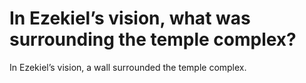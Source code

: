 # In Ezekiel’s vision, what was surrounding the temple complex?

In Ezekiel’s vision, a wall surrounded the temple complex.
